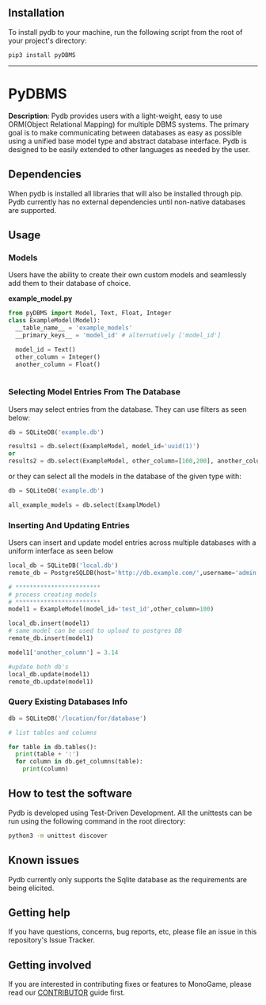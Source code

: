 ## Installation

To install pydb to your machine, run the following script from the root of your project's directory:

```
pip3 install pyDBMS
```

----

# PyDBMS

**Description**:  Pydb provides users with a light-weight, easy to use ORM(Object Relational Mapping) for multiple DBMS systems. The primary goal is to make communicating between databases as easy as possible using a unified base model type and abstract database interface. Pydb is designed to be easily extended to other languages as needed by the user. 


## Dependencies

When pydb is installed all libraries that will also be installed through pip. 
Pydb currently has no external dependencies until non-native databases are supported.

## Usage
### Models
Users have the ability to create their own custom models and seamlessly add them to their database of choice.

**example_model.py**
```py
from pyDBMS import Model, Text, Float, Integer
class ExampleModel(Model):
  __table_name__ = 'example_models'
  __primary_keys__ = 'model_id' # alternatively ['model_id']

  model_id = Text()
  other_column = Integer()
  another_column = Float()
  
```
### Selecting Model Entries From The Database
Users may select entries from the database. They can use filters as seen below:
```py
db = SQLiteDB('example.db')

results1 = db.select(ExampleModel, model_id='uuid(1)')
or
results2 = db.select(ExampleModel, other_column=[100,200], another_column=2.0)
```
or they can select all the models in the database of the given type with:
```py
db = SQLiteDB('example.db')

all_example_models = db.select(ExamplModel)
```
### Inserting And Updating Entries
Users can insert and update model entries across multiple databases with a uniform interface as seen below
```py
local_db = SQLiteDB('local.db')
remote_db = PostgreSQLDB(host='http://db.example.com/',username='admin',password='password123')

# ************************
# process creating models
# ************************
model1 = ExampleModel(model_id='test_id',other_column=100)

local_db.insert(model1)
# same model can be used to upload to postgres DB
remote_db.insert(model1)

model1['another_column'] = 3.14

#update both db's
local_db.update(model1)
remote_db.update(model1)


```

### Query Existing Databases Info
```py
db = SQLiteDB('/location/for/database')

# list tables and columns

for table in db.tables():
  print(table + ':')
  for column in db.get_columns(table):
    print(column)
```

## How to test the software

Pydb is developed using Test-Driven Development. All the unittests can be run using the following command in the root directory:
```bash
python3 -m unittest discover
```

## Known issues

Pydb currently only supports the Sqlite database as the requirements are being elicited.

## Getting help

If you have questions, concerns, bug reports, etc, please file an issue in this repository's Issue Tracker.


## Getting involved

If you are interested in contributing fixes or features to MonoGame, please read our [CONTRIBUTOR](CONTRIBUTING.md) guide first.
